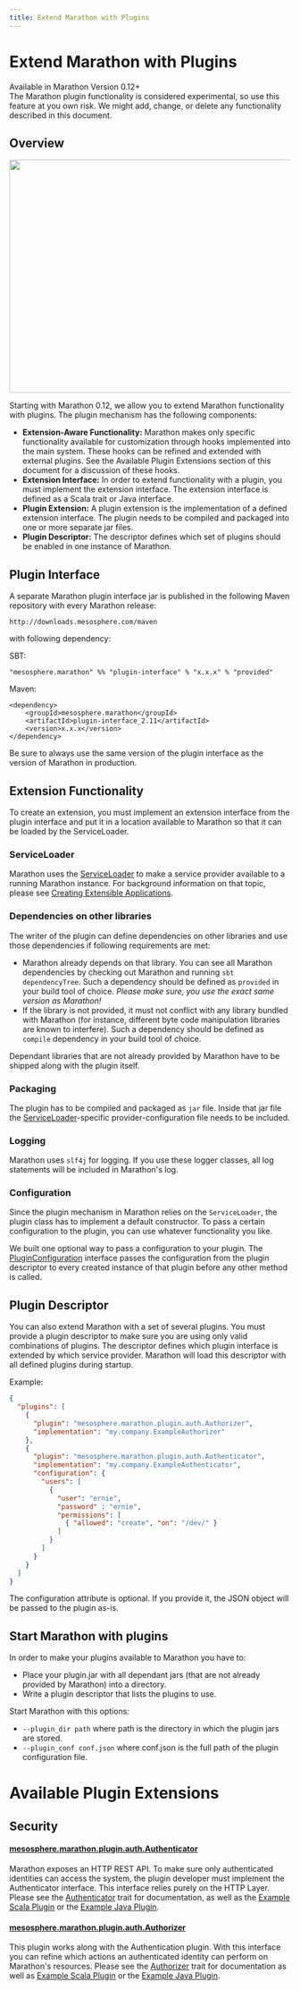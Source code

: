 ```yaml
---
title: Extend Marathon with Plugins
---
```



# Extend Marathon with Plugins

<div class="alert alert-danger" role="alert">
  <span class="glyphicon glyphicon-exclamation-sign" aria-hidden="true"></span> Available in Marathon Version 0.12+ <br/>
  The Marathon plugin functionality is considered experimental, so use this feature at you own risk. We might add, change, or delete any functionality described in this document.
</div>

## Overview

<p class="text-center">
  <img src="{{ site.baseurl}}/img/plugin-mechanism.png" width="552" height="417" alt="">
</p>


Starting with Marathon 0.12, we allow you to extend Marathon functionality with plugins.
The plugin mechanism has the following components:

- __Extension-Aware Functionality:__ Marathon makes only specific functionality available for customization through hooks implemented into the main system. These hooks can be refined and extended with external plugins. See the Available Plugin Extensions section of this document for a discussion of these hooks.
- __Extension Interface:__ In order to extend functionality with a plugin, you must implement the extension interface. The extension interface is defined as a Scala trait or Java interface.
- __Plugin Extension:__ A plugin extension is the implementation of a defined extension interface. The plugin needs to be compiled and packaged into one or more separate jar files.
- __Plugin Descriptor:__ The descriptor defines which set of plugins should be enabled in one instance of Marathon.



## Plugin Interface

A separate Marathon plugin interface jar is published in the following Maven repository with every Marathon release:

```
http://downloads.mesosphere.com/maven
```

with following dependency:

SBT:

```
"mesosphere.marathon" %% "plugin-interface" % "x.x.x" % "provided"

```

Maven:

```
<dependency>
    <groupId>mesosphere.marathon</groupId>
    <artifactId>plugin-interface_2.11</artifactId>
    <version>x.x.x</version>
</dependency>
```

Be sure to always use the same version of the plugin interface as the version of Marathon in production.



## Extension Functionality

To create an extension, you must implement an extension interface from the plugin interface and put it in a location available to Marathon so that it can be loaded by the ServiceLoader.

### ServiceLoader

Marathon uses the [ServiceLoader](https://docs.oracle.com/javase/8/docs/api/java/util/ServiceLoader.html)
to make a service provider available to a running Marathon instance. For background information on that topic, please see [Creating Extensible Applications](https://docs.oracle.com/javase/tutorial/ext/basics/spi.html).

### Dependencies on other libraries

The writer of the plugin can define dependencies on other libraries and use those dependencies if following requirements are met:

- Marathon already depends on that library. You can see all Marathon dependencies by checking out Marathon and running `sbt dependencyTree`. Such a dependency should be defined as `provided` in your build tool of choice.
  _Please make sure, you use the exact same version as Marathon!_
- If the library is not provided, it must not conflict with any library bundled with Marathon (for instance, different byte code manipulation libraries are known to interfere).
  Such a dependency should be defined as `compile` dependency in your build tool of choice.

Dependant libraries that are not already provided by Marathon have to be shipped along with the plugin itself.

### Packaging

The plugin has to be compiled and packaged as `jar` file.
Inside that jar file the [ServiceLoader](https://docs.oracle.com/javase/8/docs/api/java/util/ServiceLoader.html)-specific provider-configuration file needs to be included.


### Logging

Marathon uses `slf4j` for logging. If you use these logger classes, all log statements will be included in Marathon's log.

### Configuration

Since the plugin mechanism in Marathon relies on the `ServiceLoader`, the plugin class has to implement a default constructor.
To pass a certain configuration to the plugin, you can use whatever functionality you like.

We built one optional way to pass a configuration to your plugin. The [PluginConfiguration](https://github.com/mesosphere/marathon/blob/master/plugin-interface/src/main/scala/mesosphere/marathon/plugin/plugin/PluginConfiguration.scala) interface
passes the configuration from the plugin descriptor to every created instance of that plugin before any other method is called.


## Plugin Descriptor

You can also extend Marathon with a set of several plugins.
You must provide a plugin descriptor to make sure you are using only valid combinations of plugins.
The descriptor defines which plugin interface is extended by which service provider.
Marathon will load this descriptor with all defined plugins during startup.

Example:

```json
{
  "plugins": [
    {
      "plugin": "mesosphere.marathon.plugin.auth.Authorizer",
      "implementation": "my.company.ExampleAuthorizer"
    },
    {
      "plugin": "mesosphere.marathon.plugin.auth.Authenticator",
      "implementation": "my.company.ExampleAuthenticator",
      "configuration": {
        "users": [
          {
            "user": "ernie",
            "password" : "ernie",
            "permissions": [
              { "allowed": "create", "on": "/dev/" }
            ]
          }
        ]
      }
    }
  ]
}
```

The configuration attribute is optional. If you provide it, the JSON object will be passed to the plugin as-is.

## Start Marathon with plugins

In order to make your plugins available to Marathon you have to:

- Place your plugin.jar with all dependant jars (that are not already provided by Marathon) into a directory.
- Write a plugin descriptor that lists the plugins to use.

Start Marathon with this options:

- `--plugin_dir path` where path is the directory in which the plugin jars are stored.
- `--plugin_conf conf.json` where conf.json is the full path of the plugin configuration file.


# Available Plugin Extensions

## Security

#### [mesosphere.marathon.plugin.auth.Authenticator](https://github.com/mesosphere/marathon/blob/master/plugin-interface/src/main/scala/mesosphere/marathon/plugin/auth/Authenticator.scala)

Marathon exposes an HTTP REST API. To make sure only authenticated identities can access the system, the plugin developer must implement the Authenticator interface.
This interface relies purely on the HTTP Layer. Please see the [Authenticator](https://github.com/mesosphere/marathon/blob/master/plugin-interface/src/main/scala/mesosphere/marathon/plugin/auth/Authenticator.scala) trait for documentation, as well as the [Example Scala Plugin](https://github.com/mesosphere/marathon-example-plugins/tree/master/auth) or the [Example Java Plugin](https://github.com/mesosphere/marathon-example-plugins/tree/master/javaauth).

#### [mesosphere.marathon.plugin.auth.Authorizer](https://github.com/mesosphere/marathon/blob/master/plugin-interface/src/main/scala/mesosphere/marathon/plugin/auth/Authorizer.scala)

This plugin works along with the Authentication plugin. With this interface you can refine which actions an authenticated identity can perform on Marathon's resources.
Please see the [Authorizer](https://github.com/mesosphere/marathon/blob/master/plugin-interface/src/main/scala/mesosphere/marathon/plugin/auth/Authorizer.scala) trait for documentation as well as [Example Scala Plugin](https://github.com/mesosphere/marathon-example-plugins/tree/master/auth) or the [Example Java Plugin](https://github.com/mesosphere/marathon-example-plugins/tree/master/javaauth).
